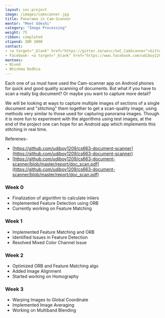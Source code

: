 ```yaml
---
layout: soc-project
image: /images/camscanner.jpg
title: Panorama in Cam-Scanner
mentor: "Meet Udeshi"
category: "Image Processing"
weight: 75
ribbon: completed
stipend: INR 3000
contact:
- <a target="_blank" href="https://gitter.im/wncc/SoC_CamScanner">Gitter</a>
- Facebook- <a target="_blank" href="https://www.facebook.com/udiboy1209">Meet Udeshi</a>
mentees:
- Nived
- Bhishma Dedhia
---
```


Each one of us must have used the Cam-scanner app on Android phones for quick and good quality scanning of documents. But what if you have to scan a really big document? Or maybe you want to capture more detail?

<!--break-->

We will be looking at ways to capture multiple images of sections of a single document and "stitching" them together to get a scan-quality image, using methods very similar to those used for capturing panorama images. Though it is more fun to experiment with the algorithms using test images, at the end of the project one can hope for an Android app which implements this stitching in real time.

Referenes-

- [https://github.com/udiboy1209/cs663-document-scanner](https://github.com/udiboy1209/cs663-document-scanner)
- [https://github.com/udiboy1209/cs663-document-scanner/blob/master/report/doc_scan.pdf](https://github.com/udiboy1209/cs663-document-scanner/blob/master/report/doc_scan.pdf)


### Week 0
* Finalization of algorithm to calculate inliers
* Implemented Feature Detection using ORB
* Currently working on Feature Matching  

### Week 1
* Implemented Feature Matching and ORB
* Identified Issues in Feature Detection
* Resolved Mixed Color Channel Issue

### Week 2
* Optimized ORB and Feature Matching algo
* Added Image Alignment
* Started working on Homography

### Week 3
* Warping Images to Global Coordinate
* Implemented Image Averaging
* Working on Multiband Blending
